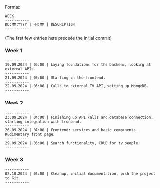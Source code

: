 
Format:

```
WEEK
-----------
DD:MM:YYYY | HH:MM | DESCRIPTION
-----------
```

(The first few entries here precede the initial commit)


### Week 1
```
-----------
19.09.2024 | 06:00 | Laying foundations for the backend, looking at external APIs.
-----------
21.09.2024 | 05:00 | Starting on the frontend.
-----------
22.09.2024 | 05:00 | Calls to external TV API, setting up MongoDB.
-----------
```
### Week 2
```
-----------
23.09.2024 | 04:00 | Finishing up API calls and database connection, starting integration with frontend.
-----------
26.09.2024 | 07:00 | Frontend: services and basic components. Rudimentary front page.
-----------
29.09.2024 | 06:00 | Search functionality, CRUD for tv people.
-----------
```
### Week 3
```
-----------
02.10.2024 | 02:00 | Cleanup, initial documentation, push the project to Git.
-----------
```
